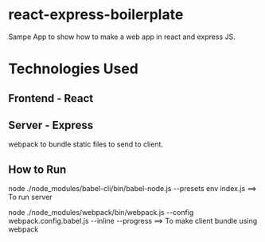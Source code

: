 # react-express-boilerplate
Sampe App to show how to make a web app in react and express JS.

# Technologies Used
## Frontend - React
## Server - Express
webpack to bundle static files to send to client.
 
## How to Run
node ./node_modules/babel-cli/bin/babel-node.js --presets env index.js ==> To run server

node ./node_modules/webpack/bin/webpack.js --config webpack.config.babel.js --inline --progress ==> To make client bundle using webpack
